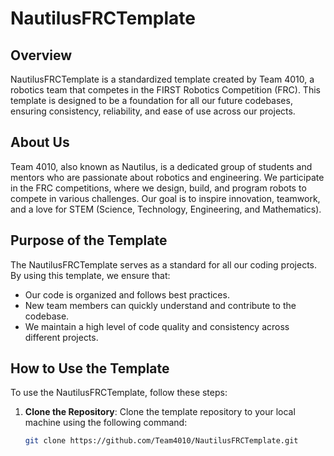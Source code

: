 # NautilusFRCTemplate

## Overview
NautilusFRCTemplate is a standardized template created by Team 4010, a robotics team that competes in the FIRST Robotics Competition (FRC). This template is designed to be a foundation for all our future codebases, ensuring consistency, reliability, and ease of use across our projects.

## About Us
Team 4010, also known as Nautilus, is a dedicated group of students and mentors who are passionate about robotics and engineering. We participate in the FRC competitions, where we design, build, and program robots to compete in various challenges. Our goal is to inspire innovation, teamwork, and a love for STEM (Science, Technology, Engineering, and Mathematics).

## Purpose of the Template
The NautilusFRCTemplate serves as a standard for all our coding projects. By using this template, we ensure that:
- Our code is organized and follows best practices.
- New team members can quickly understand and contribute to the codebase.
- We maintain a high level of code quality and consistency across different projects.

## How to Use the Template
To use the NautilusFRCTemplate, follow these steps:
1. **Clone the Repository**: Clone the template repository to your local machine using the following command:
    ```sh
    git clone https://github.com/Team4010/NautilusFRCTemplate.git
